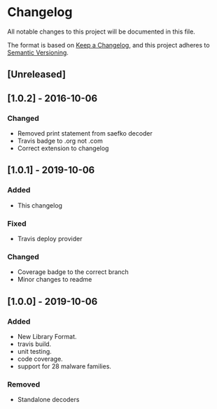# Changelog
All notable changes to this project will be documented in this file.

The format is based on [Keep a Changelog](https://keepachangelog.com/en/1.0.0/),
and this project adheres to [Semantic Versioning](https://semver.org/spec/v2.0.0.html).

## [Unreleased]

## [1.0.2] - 2016-10-06
### Changed
- Removed print statement from saefko decoder
- Travis badge to .org not .com
- Correct extension to changelog

## [1.0.1] - 2019-10-06
### Added
- This changelog

### Fixed
- Travis deploy provider

### Changed
- Coverage badge to the correct branch
- Minor changes to readme

## [1.0.0] - 2019-10-06
### Added
- New Library Format.
- travis build.
- unit testing.
- code coverage.
- support for 28 malware families.

### Removed
- Standalone decoders
